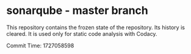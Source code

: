 # sonarqube - master branch

This repository contains the frozen state of the repository.
Its history is cleared. It is used only for static code
analysis with Codacy.

Commit Time: 1727058598
